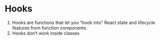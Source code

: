 # Hooks
1. Hooks are functions that let you “hook into” React state and lifecycle features from function components.
2. Hooks don’t work inside classes 
